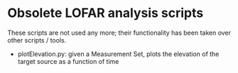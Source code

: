# Obsolete LOFAR analysis scripts

These scripts are not used any more; their functionality has been taken over other scripts / tools.

* plotElevation.py: given a Measurement Set, plots the elevation of the target source as a function of time
